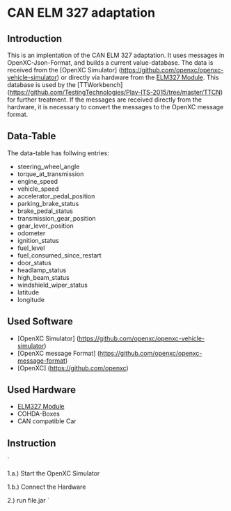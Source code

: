 # CAN ELM 327 adaptation

## Introduction
This is an implentation of the CAN ELM 327 adaptation. It uses messages in OpenXC-Json-Format, and builds a current  value-database. The data is received from the [OpenXC Simulator] (https://github.com/openxc/openxc-vehicle-simulator) or directly via hardware from the [ELM327 Module](http://elmelectronics.com/DSheets/ELM327DS.pdf). This database is used by the [TTWorkbench] (https://github.com/TestingTechnologies/Play-ITS-2015/tree/master/TTCN) for further treatment. If the messages are received directly from the hardware, it is necessary to convert the messages to the OpenXC message format.

## Data-Table
The data-table has follwing entries:

- steering_wheel_angle
- torque_at_transmission
- engine_speed
- vehicle_speed
- accelerator_pedal_position
- parking_brake_status
- brake_pedal_status
- transmission_gear_position
- gear_lever_position
- odometer
- ignition_status
- fuel_level
- fuel_consumed_since_restart
- door_status
- headlamp_status
- high_beam_status
- windshield_wiper_status
- latitude
- longitude

## Used Software
- [OpenXC Simulator] (https://github.com/openxc/openxc-vehicle-simulator)
- [OpenXC message Format] (https://github.com/openxc/openxc-message-format)
- [OpenXC] (https://github.com/openxc)

## Used Hardware
- [ELM327 Module](http://elmelectronics.com/DSheets/ELM327DS.pdf)
- COHDA-Boxes
- CAN compatible Car

## Instruction

`

1.a.) Start the OpenXC Simulator

1.b.) Connect the Hardware

2.) run file.jar
`
